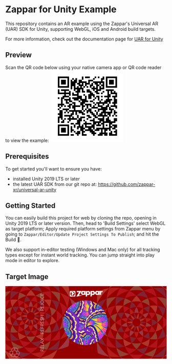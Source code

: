 # Zappar for Unity Example
This repository contains an AR example using the Zappar's Universal AR (UAR) SDK for Unity, supporting WebGL, iOS and Android build targets.

For more information, check out the documentation page for [UAR for Unity](https://docs.zap.works/universal-ar/unity/)


## Preview

Scan the QR code below using your native camera app or QR code reader to view the example:
​
![Preview QR Code"](preview-qr-code.png)


## Prerequisites

To get started you'll want to ensure you have:
 - installed Unity 2019 LTS or later
 - the latest UAR SDK from our git repo at: https://github.com/zappar-xr/universal-ar-unity

## Getting Started

You can easily build this project for web by cloning the repo, opening in Unity 2019 LTS or later version. Then, head to 'Build Settings' select WebGL as target platform; Apply required platform settings from Zappar menu by going to `Zappar/Editor/Update Project Settings To Publish`; and hit the Build 🚀.

We also support in-editor testing (Windows and Mac only) for all tracking types except for instant world tracking. You can jump straight into play mode in editor to explore.

## Target Image
![Target Image](example-tracking-image.png)
